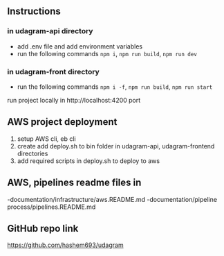 ## Instructions
### in udagram-api directory
- add .env file and add environment variables
- run the following commands
`npm i`, `npm run build`, `npm run dev`

### in udagram-front directory 
- run the following commands
`npm i -f`, `npm run build`, `npm run start`

run project locally in http://localhost:4200 port

## AWS project deployment
1. setup AWS cli, eb cli
2. create add deploy.sh to bin folder in udagram-api, udagram-frontend directories
3. add required scripts in deploy.sh to deploy to aws

## AWS, pipelines readme files in 
-documentation/infrastructure/aws.README.md
-documentation/pipeline process/pipelines.README.md

## GitHub repo link
https://github.com/hashem693/udagram

